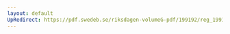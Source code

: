 ```yaml
---
layout: default
UpRedirect: https://pdf.swedeb.se/riksdagen-volumeG-pdf/199192/reg_199192/reg_199192_1091.pdf
---
```

